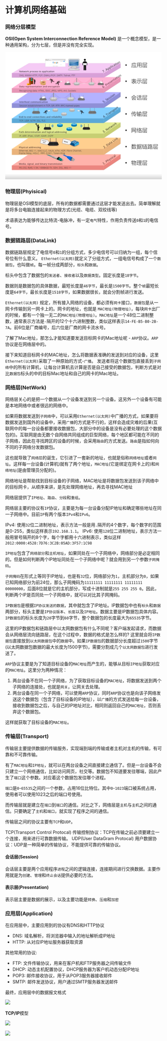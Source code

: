 # 计算机网络基础

### 网络分层模型

**OSI(Open System Interconnection Reference Model)** 是一个概念模型，是一种通用架构，分为七层，但是并没有完全实现。

![](.gitbook/assets/OSIModel.png)

### 物理层(Phyisical)

物理层是OSI模型的底层，所有的数据都需要通过这层才能发送出去。简单理解就是将多台电脑连接起来的物理方式(光缆、电缆、双绞线等)

术语表达为能够传达比特流-电脉冲，有一定`电气`特性，作用负责传送`0`和`1`的电信号。

### 数据链路层(DataLink)

数据链路层规定了电信号`0`和`1`的分组方式，多少电信号可以归纳为一组，每个信号位有什么意义。 `Ethernet(以太网)`就定义了分组方式，一组电信号构成了一个`数据包`，也叫做`帧`。每一帧分成两部分，`标头`和`数据`。

标头中包含了数据包的`发送者`、`接收者`以及`数据类型`。固定长度是`18字节`。

数据则是数据包的具体数据，最短长度是`46字节`，最长是`1500字节`。整个`帧`最短长度是`64字节`，最长长度是`1518字节`，如果数据很长，就会分割帧进行发送。

`Ethernet(以太网)` 规定，所有接入网络的设备，都必须有`网卡`接口，`数据包`是从一网卡传输到另一网卡上的。网卡的地址，也就是 `MAC地址(物理地址)`，每块`网卡`出厂的时候，都有一个独一无二的`MAC地址(物理地址)`。`MAC地址`是一个48位二进制整数，通常表示方法是`-`隔开的12个十六进制整数，类似这样表示`14-FE-B5-B0-2B-7A`。前6位是厂商编号，后六位是厂商的网卡流水号。

了解了Mac地址，那怎么才能知道要发送目标网卡的Mac地址呢 - `ARP`协议。`ARP`协议是在网络层中的。

接下来知道目标网卡的MAC地址，怎么将数据表准确的发送到对应的设备，这里`Ethernet(以太网)`采取了一种原始的方式-`广播`。 发送者将这个数据包直接丢到`子网络`中的所有计算机，让每台计算机去计算是否是自己接受的数据包，判断方式是对比`数据包`标头的中的目标Mac地址和自己的网卡的Mac地址。

### 网络层(NetWork)

网络层关心的是把一个数据从一个设备发送到另一个设备。这另外一个设备有可能是本地网络中或者很远的网络中。

如果将数据发送到`子网络`中，可以采用`Ethernet(以太网)`中广播的方式，如果要将数据发送到国外的设备中，采用`广播`的方式是不行的，这样会造成灾难的后果(互联网中的每一台设备都要接收数据包，大部分中的设备是没有必要处理的这个数据包的)。互联网是由无数个自网络共同组成的巨型网络，每个地区都可能在不同的子网络，因此在寻找跨区的设备的时候，会采用`路由`的方式发送。`路由`是指如何向不同的子网络分发数据包。

这也就导致了`网络层`的诞生，它引进了一套新的地址，也就是俗称`网络地址`或者`网址`。这样每一台设备(计算机)就有了两个地址，`MAC地址`(它是绑定在网卡上的)和`网络地址`(是由管理员分配的)。

网络地址是帮助找到目标设备的子网络，MAC地址是将数据包发送到该子网络中的目标网卡，从顺序来讲，是先处理网络地址，再去寻找MAC地址

网络层提供了`IP地址`、`路由`、`分段`和`重组`。

网络层主要的协议有`IP`协议，主要是为每一台设备分配IP地址和确定哪些地址在同一子网络中。目前`IP`有两个版本`IPv4`和`IPv6`。

IPv4: 使用`32`位二进制地址，表示方法一般是用`.`隔开的4个数字，每个数字的范围是0-255，类似这样表示`192.168.1.1`。 IPv6: 使用`128`位二进制地址，表示方法一般用冒号隔开的8个字，每个字都用十六进制表示，类似这样`2012:0000:4528:7D76:3C2B:05AD:3F57:1C98`

`IP地址`包含了`网络部分`和`主机地址`，如果同处在一个子网络中，网络部分是必定相同的。但是如何判断两个IP地址同处在一个子网络中呢？就会用到另一个参数`子网掩码`。

`子网掩码`在形式上等同于IP地址，也是有`32`位，网络部分为`1`，主机部分为`0`，如果已知网络部分为前24位，那么子网掩码为`11111111 11111111 11111111 00000000`，后面8位就是它的主机部分，写成十进制就是`255 255 255 0`。因此，判断两个IP是否同处一个子网络中，就可以对比其子网掩码。

`IP数据包`是根据`IP协议发送的数据`，其中就包含了IP地址。IP数据包中也有`标头`和`数据`两部分，标头主要是`IP协议版本`、`长度`以及`IP地址`。数据主要是IP数据包具体内容。`IP数据包`的标头长度为`20`字节到`60`字节，整个数据包的长度最大为`65535`字节。

这里的IP数据包和链路层中以太网数据包有什么不同呢？客户端发起请求，而数据会从网络层流向链路层，在这个过程中，数据的格式是怎么样的? 这里就会将`IP数据包`直接放到`以太网数据包`中的`数据`中。如果`IP数据包`的数据部分长度超过`1500`字节(以太网数据包数据的最大长度为1500字节)，需要分割成几个`以太网数据包`进行发送了。

`ARP`协议主要是为了知道目标设备的`MAC地址`而产生的，能够从目标`IP地址`获取对应的`MAC地址`。这里分为两种情况：

1. 两台设备不在同一个子网络，为了获取目标设备的`MAC地址`，将数据发送到两个子网络的连接处，也就是`网关`，让网关去处理。
2. 两台设备在同一个子网络，可以使用`ARP`协议，同时`ARP`协议也是向该子网络发送这个数据包（包含了目标设备的IP地址），以`广播`的方式发送给每一台设备，接收到数据包之后，与自己的IP地址对比，相同则返回自己的`MAC地址`，否则丢弃这个数据包。

这样就获取了目标设备的`MAC地址`。

### 传输层(Transport)

传输层主要提供数据的传输服务，实现端到端的传输或者主机对主机的传输，有可靠和不可靠传输。

有了`MAC地址`和`IP地址`，就可以在两台设备之间直接建立通信了。但是一台设备不会只建立一个网络通信，比如访问网页，社交等。数据包不知道要发往哪端，因此产生了`端口`这个参数。对应着这个数据包发往哪个进程。

`端口`是`0`-`65535`之间的一个参数，占用16位比特位。其中`0`-`1023`端口被系统占用，使用者可以使用1023之后的端口号使用。

而传输层就是建立在`端口`到`端口`的通信。对比之下，网络层是`主机`与`主机`之间的通信。只要确定了`主机`和`端口`，就实现了程序之间的通信。

传输层之间的协议主要有`TCP`和`UDP`。

TCP(Transport Control Protocal) 传输控制协议：TCP在传输之前必须要建立一个连接，用来进行可靠数据传输。 UDP(User DataGram Protocal) 用户数据协议：UDP是一种简单的传输协议，不能提供可靠的传输协议。

#### 会话层(Session)

会话层主要是两个应用程序`进程`之间的逻辑连接，连接期间进行交换数据。主要作用就是为`创建`、`管理`和`终止会话`提供必要的方法。

#### 表示层(Presentation)

表示层主要是数据的展示，以及主要功能是`转换`、`压缩`和`加密`

### 应用层(Application)

在应用层中，主要应用到的协议有DNS和HTTP协议

* DNS: 域名解析，将浏览器中输入的地址解析成IP地址
* HTTP: 从对应IP地址服务器获取资源

其他常用的协议:

* FTP: 文件传输协议，用来在客户机和FTP服务器之间传输文件
* DHCP: 动态主机配置协议，DHCP服务器为客户机动态分配IP地址
* POP3: 邮件接收协议，用于从POP3服务器接收邮件
* SMTP: 邮件发送协议，用户通过SMTP服务器发送邮件

最终，应用层中的数据报文格式

![](.gitbook/assets/http\_text.png)

**TCP/IP**模型

![](.gitbook/assets/tcp\_ipModel.png)



![](<.gitbook/assets/net\_ stratified.png>)
